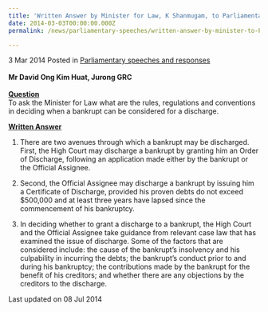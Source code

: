 ```yaml
---
title: 'Written Answer by Minister for Law, K Shanmugam, to Parliamentary Question on bankruptcy'
date: 2014-03-03T00:00:00.000Z
permalink: /news/parliamentary-speeches/written-answer-by-minister-to-PQ-on-bankruptcy

---
```




3 Mar 2014 Posted in [Parliamentary speeches and responses](/news/parliamentary-speeches)
<br>  
**Mr David Ong Kim Huat, Jurong GRC** 
<br>  
**<u>Question</u>**  
To ask the Minister for Law what are the rules, regulations and conventions in deciding when a bankrupt can be considered for a discharge.

**<u>Written Answer</u>**  
1. There are two avenues through which a bankrupt may be discharged. First, the High Court may discharge a bankrupt by granting him an Order of Discharge, following an application made either by the bankrupt or the Official Assignee.



2. Second, the Official Assignee may discharge a bankrupt by issuing him a Certificate of Discharge, provided his proven debts do not exceed $500,000 and at least three years have lapsed since the commencement of his bankruptcy.



3. In deciding whether to grant a discharge to a bankrupt, the High Court and the Official Assignee take guidance from relevant case law that has examined the issue of discharge. Some of the factors that are considered include: the cause of the bankrupt’s insolvency and his culpability in incurring the debts; the bankrupt’s conduct prior to and during his bankruptcy; the contributions made by the bankrupt for the benefit of his creditors; and whether there are any objections by the creditors to the discharge.

<p class="right-side-updated">Last updated on 08 Jul 2014</p> 
